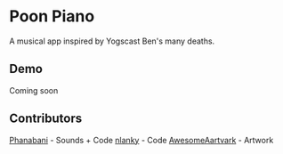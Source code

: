 # Poon Piano
A musical app inspired by Yogscast Ben's many deaths.

## Demo
Coming soon

## Contributors
[Phanabani](https://github.com/Phanabani) - Sounds + Code
[nlanky](https://github.com/nlanky) - Code
[AwesomeAartvark](https://www.deviantart.com/awesomeaartvark) - Artwork
